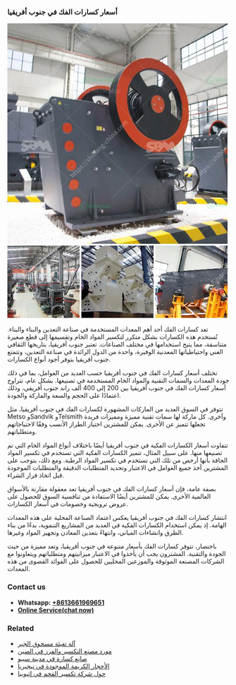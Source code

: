 <h3>أسعار كسارات الفك في جنوب أفريقيا</h3><img src='1701746464.jpg' alt=''><p>تعد كسارات الفك أحد أهم المعدات المستخدمة في صناعة التعدين والبناء والبناء. تُستخدم هذه الكسارات بشكل متكرر لتكسير المواد الخام وتقسيمها إلى قطع صغيرة متناسقة، مما يتيح استخدامها في مختلف الصناعات. تعتبر جنوب أفريقيا، بتاريخها الثقافي الغني واحتياطياتها المعدنية الوفيرة، واحدة من الدول الرائدة في صناعة التعدين، وتتمتع جنوب أفريقيا بتوفر أجود أنواع الكسارات.</p><p>تختلف أسعار كسارات الفك في جنوب أفريقيا حسب العديد من العوامل، بما في ذلك جودة المعدات والسمات التقنية والمواد الخام المستخدمة في تصنيعها. بشكل عام، تتراوح أسعار كسارات الفك في جنوب أفريقيا بين 200 إلى 400 ألف راند جنوب أفريقي، وذلك اعتمادًا على الحجم والسعة والماركة والجودة.</p><p>تتوفر في السوق العديد من الماركات المشهورة لكسارات الفك في جنوب أفريقيا، مثل Metso وSandvik وTelsmith وأخرى. كل ماركة لها سمات تقنية مميزة ومميزات فريدة تجعلها تتميز عن الأخرى. يمكن للمشترين اختيار الطراز الأنسب وفقًا لاحتياجاتهم ومتطلباتهم.</p><p>تتفاوت أسعار الكسارات الفكية في جنوب أفريقيا أيضًا باختلاف أنواع المواد الخام التي تم تصنيعها منها. على سبيل المثال، تتميز الكسارات الفكية التي تستخدم في تكسير المواد الجافة بأنها أرخص من تلك التي تستخدم في تكسير المواد الرطبة. ومع ذلك، يتوجب على المشترين أخذ جميع العوامل في الاعتبار وتحديد المتطلبات الدقيقة والمتطلبات الموجودة قبل اتخاذ قرار الشراء.</p><p>بصفة عامة، فإن أسعار كسارات الفك في جنوب أفريقيا تعد معقولة مقارنة بالأسواق العالمية الأخرى. يمكن للمشترين أيضًا الاستفادة من تنافسية السوق للحصول على عروض ترويجية وخصومات في أسعار الكسارات.</p><p>انتشار كسارات الفك في جنوب أفريقيا يعكس اعتماد الصناعة المحلية على هذه المعدات الهامة. إذ يمكن استخدام الكسارات الفكية في العديد من المشاريع التنموية، بدءًا من بناء الطرق وانشاءات المباني، وانتهاءً بتعدين المعادن وتجهيز المواد وغيرها.</p><p>باختصار، تتوفر كسارات الفك بأسعار متنوعة في جنوب أفريقيا، وتعد مميزة من حيث الجودة والتقنية. المشترون يجب أن يأخذوا في الاعتبار ميزانيتهم ومتطلباتهم ويتعاونوا مع الشركات المصنعة الموثوقة والموزعين المحليين للحصول على الفوائد القصوى من هذه المعدات.</p><h3>Contact us</h3><ul><li><strong>Whatsapp:&nbsp;<a href="https://wa.me/8613661969651">+8613661969651</a></strong></li><li><a href="https://swt.shibang-china.com/?git&amp;zhl&amp;أسعار كسارات الفك في جنوب أفريقيا"><strong>Online Service(chat now)</strong></a></li></ul><h3>Related</h3><ul><li><a href='آلة تعبئة مسحوق الجير.md'>آلة تعبئة مسحوق الجير</a></li><li><a href='مورد مصنع التكسير والفرز في الصين.md'>مورد مصنع التكسير والفرز في الصين</a></li><li><a href='صانع كسارة في مدينة سيبو.md'>صانع كسارة في مدينة سيبو</a></li><li><a href='الأحجار الكريمة الموجودة في نيجيريا.md'>الأحجار الكريمة الموجودة في نيجيريا</a></li><li><a href='حول شركة تكسير الفحم في إثيوبيا.md'>حول شركة تكسير الفحم في إثيوبيا</a></li></ul>